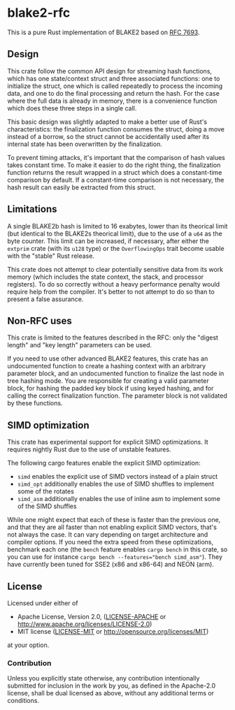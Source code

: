 # blake2-rfc

This is a pure Rust implementation of BLAKE2 based on [RFC 7693].

[RFC 7693]: https://tools.ietf.org/html/rfc7693

## Design

This crate follow the common API design for streaming hash functions,
which has one state/context struct and three associated functions: one
to initialize the struct, one which is called repeatedly to process the
incoming data, and one to do the final processing and return the hash.
For the case where the full data is already in memory, there is a
convenience function which does these three steps in a single call.

This basic design was slightly adapted to make a better use of Rust's
characteristics: the finalization function consumes the struct, doing a
move instead of a borrow, so the struct cannot be accidentally used
after its internal state has been overwritten by the finalization.

To prevent timing attacks, it's important that the comparison of hash
values takes constant time. To make it easier to do the right thing, the
finalization function returns the result wrapped in a struct which does
a constant-time comparison by default. If a constant-time comparison is
not necessary, the hash result can easily be extracted from this struct.

## Limitations

A single BLAKE2b hash is limited to 16 exabytes, lower than its
theorical limit (but identical to the BLAKE2s theorical limit), due to
the use of a `u64` as the byte counter. This limit can be increased, if
necessary, after either the `extprim` crate (with its `u128` type) or
the `OverflowingOps` trait become usable with the "stable" Rust release.

This crate does not attempt to clear potentially sensitive data from its
work memory (which includes the state context, the stack, and processor
registers). To do so correctly without a heavy performance penalty would
require help from the compiler. It's better to not attempt to do so than
to present a false assurance.

## Non-RFC uses

This crate is limited to the features described in the RFC: only the
"digest length" and "key length" parameters can be used.

If you need to use other advanced BLAKE2 features, this crate has an
undocumented function to create a hashing context with an arbitrary
parameter block, and an undocumented function to finalize the last node
in tree hashing mode. You are responsible for creating a valid parameter
block, for hashing the padded key block if using keyed hashing, and for
calling the correct finalization function. The parameter block is not
validated by these functions.

## SIMD optimization

This crate has experimental support for explicit SIMD optimizations. It
requires nightly Rust due to the use of unstable features.

The following cargo features enable the explicit SIMD optimization:

* `simd` enables the explicit use of SIMD vectors instead of a plain
  struct
* `simd_opt` additionally enables the use of SIMD shuffles to implement
  some of the rotates
* `simd_asm` additionally enables the use of inline asm to implement
  some of the SIMD shuffles

While one might expect that each of these is faster than the previous
one, and that they are all faster than not enabling explicit SIMD
vectors, that's not always the case. It can vary depending on target
architecture and compiler options. If you need the extra speed from
these optimizations, benchmark each one (the `bench` feature enables
`cargo bench` in this crate, so you can use for instance `cargo bench
--features="bench simd_asm"`). They have currently been tuned for SSE2
(x86 and x86-64) and NEON (arm).

## License

Licensed under either of

 * Apache License, Version 2.0, ([LICENSE-APACHE](LICENSE-APACHE) or http://www.apache.org/licenses/LICENSE-2.0)
 * MIT license ([LICENSE-MIT](LICENSE-MIT) or http://opensource.org/licenses/MIT)

at your option.

### Contribution

Unless you explicitly state otherwise, any contribution intentionally
submitted for inclusion in the work by you, as defined in the Apache-2.0
license, shall be dual licensed as above, without any additional terms or
conditions.
